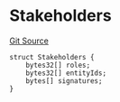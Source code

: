 # Stakeholders
[Git Source](https://github.com/nayms/contracts-v3/blob/ea2c06f70609c813d27d424e0330651d3c634d21/src/shared/FreeStructs.sol)


```solidity
struct Stakeholders {
    bytes32[] roles;
    bytes32[] entityIds;
    bytes[] signatures;
}
```

